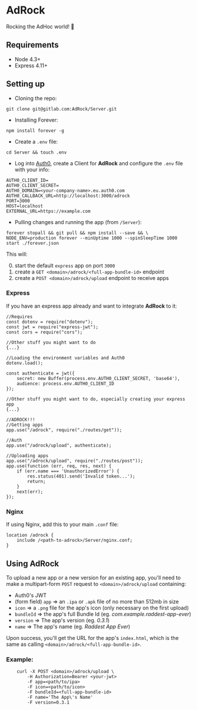 # AdRock

Rocking the AdHoc world! 🤘

## Requirements

* Node 4.3+
* Express 4.11+

## Setting up

* Cloning the repo:

`git clone git@gitlab.com:AdRock/Server.git`
* Installing Forever:

`npm install forever -g`
* Create a `.env` file:

`cd Server && touch .env`
* Log into [Auth0](https://www.auth0.com), create a Client for **AdRock** and configure the `.env` file with your info:

```
AUTH0_CLIENT_ID= 
AUTH0_CLIENT_SECRET= 
AUTH0_DOMAIN=<your-company-name>.eu.auth0.com 
AUTH0_CALLBACK_URL=http://localhost:3000/adrock
PORT=3000
HOST=localhost
EXTERNAL_URL=https://example.com
```

* Pulling changes and running the app (from `/Server`):

`forever stopall && git pull && npm install --save && \
NODE_ENV=production forever --minUptime 1000 --spinSleepTime 1000 start ./forever.json`

This will:

0. start the default `express` app on port `3000`
0. create a `GET <domain>/adrock/<full-app-bundle-id>` endpoint
0. create a `POST <domain>/adrock/upload` endpoint to receive apps

### Express

If you have an express app already and want to integrate **AdRock** to it:

```
//Requires
const dotenv = require("dotenv");
const jwt = require("express-jwt");
const cors = require("cors");

//Other stuff you might want to do
{...}

//Loading the environment variables and Auth0
dotenv.load();

const authenticate = jwt({
	secret: new Buffer(process.env.AUTH0_CLIENT_SECRET, 'base64'),
	audience: process.env.AUTH0_CLIENT_ID
});

//Other stuff you might want to do, especially creating your express app
{...}

//ADROCK!!!
//Getting apps
app.use("/adrock", require("./routes/get"));

//Auth
app.use("/adrock/upload", authenticate);

//Uploading apps
app.use("/adrock/upload", require("./routes/post"));
app.use(function (err, req, res, next) {
	if (err.name === 'UnauthorizedError') {
		res.status(401).send('Invalid token...');
		return;
	}
	next(err);
});
```

### Nginx

If using Nginx, add this to your main `.conf` file:

```
location /adrock {
	include	/<path-to-adrock>/Server/nginx.conf;
}
```

## Using AdRock

To upload a new app or a new version for an existing app, you'll need to make a multipart-form `POST` request to `<domain>/adrock/upload` containing:

* Auth0's JWT
* (form field) `app` => an `.ipa` or `.apk` file of no more than 512mb in size
* `icon` => a `.png` file for the app's icon (only necessary on the first upload)
* `bundleId` => the app's full Bundle Id (eg. _com.example.raddest-app-ever_)
* `version` => The app's version (eg. _0.3.1_)
* `name` => The app's name (eg. _Raddest App Ever_)

Upon success, you'll get the URL for the app's `index.html`, which is the same as calling `<domain>/adrock/<full-app-bundle-id>`.

### Example:

```
	curl -X POST <domain>/adrock/upload \
		-H Authorization=Bearer <your-jwt>
		-F app=<path/to/ipa>
		-F icon=<path/to/icon>
		-F bundleId=<full-app-bundle-id>
		-F name='The App\'s Name'
		-F version=0.3.1
```
